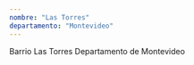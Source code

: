 ```yaml
---
nombre: "Las Torres"
departamento: "Montevideo"
---
```


Barrio Las Torres
Departamento de Montevideo
